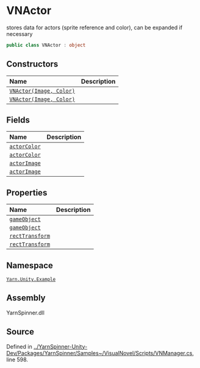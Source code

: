 # VNActor

stores data for actors \(sprite reference and color\), can be expanded if necessary

```csharp
public class VNActor : object
```

## Constructors

| Name | Description |
| :--- | :--- |
| [`VNActor(Image, Color)`]() |  |
| [`VNActor(Image, Color)`]() |  |

## Fields

| Name | Description |
| :--- | :--- |
| [`actorColor`]() |  |
| [`actorColor`]() |  |
| [`actorImage`]() |  |
| [`actorImage`]() |  |

## Properties

| Name | Description |
| :--- | :--- |
| [`gameObject`]() |  |
| [`gameObject`]() |  |
| [`rectTransform`]() |  |
| [`rectTransform`]() |  |

## Namespace

[`Yarn.Unity.Example`](../)

## Assembly

YarnSpinner.dll

## Source

Defined in [../YarnSpinner-Unity-Dev/Packages/YarnSpinner/Samples~/VisualNovel/Scripts/VNManager.cs](https://github.com/YarnSpinnerTool/YarnSpinner-Unity//blob/develop/Samples~/VisualNovel/Scripts/VNManager.cs#L598), line 598.

